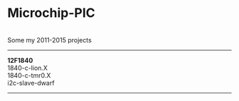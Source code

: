 # Microchip-PIC
<br>Some my 2011-2015 projects
<hr>
<b> 12F1840</b><br>
1840-c-lion.X<br>
1840-c-tmr0.X<br>
i2c-slave-dwarf<br>
<hr>
